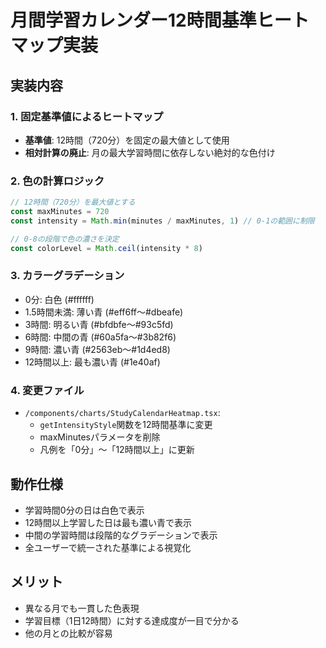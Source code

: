 # 月間学習カレンダー12時間基準ヒートマップ実装

## 実装内容

### 1. 固定基準値によるヒートマップ
- **基準値**: 12時間（720分）を固定の最大値として使用
- **相対計算の廃止**: 月の最大学習時間に依存しない絶対的な色付け

### 2. 色の計算ロジック
```typescript
// 12時間（720分）を最大値とする
const maxMinutes = 720
const intensity = Math.min(minutes / maxMinutes, 1) // 0-1の範囲に制限

// 0-8の段階で色の濃さを決定
const colorLevel = Math.ceil(intensity * 8)
```

### 3. カラーグラデーション
- 0分: 白色 (#ffffff)
- 1.5時間未満: 薄い青 (#eff6ff〜#dbeafe)
- 3時間: 明るい青 (#bfdbfe〜#93c5fd)
- 6時間: 中間の青 (#60a5fa〜#3b82f6)
- 9時間: 濃い青 (#2563eb〜#1d4ed8)
- 12時間以上: 最も濃い青 (#1e40af)

### 4. 変更ファイル
- `/components/charts/StudyCalendarHeatmap.tsx`:
  - `getIntensityStyle`関数を12時間基準に変更
  - maxMinutesパラメータを削除
  - 凡例を「0分」〜「12時間以上」に更新

## 動作仕様
- 学習時間0分の日は白色で表示
- 12時間以上学習した日は最も濃い青で表示
- 中間の学習時間は段階的なグラデーションで表示
- 全ユーザーで統一された基準による視覚化

## メリット
- 異なる月でも一貫した色表現
- 学習目標（1日12時間）に対する達成度が一目で分かる
- 他の月との比較が容易
